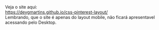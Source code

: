 Veja o site aqui:<br>
https://devgmartins.github.io/css-pinterest-layout/ <br>
Lembrando, que o site é apenas do layout mobile, não ficará apresentavel acessando pelo Desktop.
